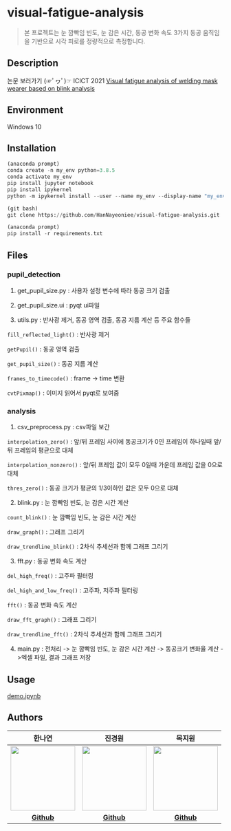 # visual-fatigue-analysis
> 본 프로젝트는 눈 깜빡임 빈도, 눈 감은 시간, 동공 변화 속도 3가지 동공 움직임을 기반으로 시각 피로를 정량적으로 측정합니다.


## Description

논문 보러가기 (☞ﾟヮﾟ)☞  ICICT 2021 [Visual fatigue analysis of welding mask wearer based on blink analysis](https://drive.google.com/file/d/1VjO1nBAddad340xkDOA79pc2VNdl815T/view?usp=sharing)

## Environment
Windows 10

## Installation
```python
(anaconda prompt)
conda create -n my_env python=3.8.5
conda activate my_env
pip install jupyter notebook
pip install ipykernel
python -m ipykernel install --user --name my_env --display-name "my_env"

(git bash)
git clone https://github.com/HanNayeoniee/visual-fatigue-analysis.git

(anaconda prompt)
pip install -r requirements.txt
```


## Files

### pupil_detection
1. get_pupil_size.py : 사용자 설정 변수에 따라 동공 크기 검출

2. get_pupil_size.ui : pyqt ui파일

3. utils.py : 반사광 제거, 동공 영역 검출, 동공 지름 계산 등 주요 함수들

```fill_reflected_light()``` : 반사광 제거

```getPupil()``` : 동공 영역 검출

```get_pupil_size()``` : 동공 지름 계산

```frames_to_timecode()``` : frame -> time 변환

```cvtPixmap()``` : 이미지 읽어서 pyqt로 보여줌


### analysis
1. csv_preprocess.py : csv파일 보간

```interpolation_zero()``` : 앞/뒤 프레임 사이에 동공크기가 0인 프레임이 하나일때 앞/뒤 프레임의 평균으로 대체

```interpolation_nonzero()``` : 앞/뒤 프레임 값이 모두 0일때 가운데 프레임 값을 0으로 대체

```thres_zero()``` : 동공 크기가 평균의 1/3이하인 값은 모두 0으로 대체

2. blink.py : 눈 깜빡임 빈도, 눈 감은 시간 계산

```count_blink()``` : 눈 깜빡임 빈도, 눈 감은 시간 계산

```draw_graph()``` : 그래프 그리기

```draw_trendline_blink()``` : 2차식 추세선과 함께 그래프 그리기

3. fft.py : 동공 변화 속도 계산 

```del_high_freq()``` : 고주파 필터링

```del_high_and_low_freq()``` : 고주파, 저주파 필터링

```fft()``` : 동공 변화 속도 계산

```draw_fft_graph()``` : 그래프 그리기

```draw_trendline_fft()``` : 2차식 추세선과 함께 그래프 그리기

4. main.py :
전처리 -> 눈 깜빡임 빈도, 눈 감은 시간 계산 -> 동공크기 변화율 계산 ->엑셀 파일, 결과 그래프 저장

## Usage
[demo.ipynb]()


## Authors

|                 한나연               |                 진경원                |              목지원               |
| :------------------------------------------: | :-----------------------------------------: | :----------------------------------------: |
| <img src="https://user-images.githubusercontent.com/33839093/129561824-7f779bf8-8036-4ab6-812e-4c7aa12c3d79.png" width=150px> | <img src="https://user-images.githubusercontent.com/33839093/129561437-e778deff-86fd-4f7e-b938-38a1125578ea.png" width=150px> | <img src="https://user-images.githubusercontent.com/33839093/129562599-c27f52c9-31cc-4f25-916e-ce0dbee6f315.jpg" width=150px> |
|                   **[Github](https://github.com/HanNayeoniee)**                   |                   **[Github](https://github.com/KyungwonJIN)**                   |               **[Github](https://github.com/mjw2705)**               |


